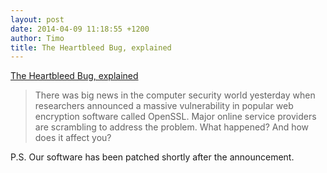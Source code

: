 ```yaml
---
layout: post
date: 2014-04-09 11:18:55 +1200
author: Timo
title: The Heartbleed Bug, explained 
---
```


<!-- excerpt -->

[The Heartbleed Bug, explained](http://www.vox.com/2014/4/8/5593654/heartbleed-explainer-big-new-web-security-flaw-compromise-privacy)

> There was big news in the computer security world yesterday when researchers announced a massive vulnerability in popular web encryption software called OpenSSL. Major online service providers are scrambling to address the problem. What happened? And how does it affect you?

<!-- /excerpt --> 

P.S. Our software has been patched shortly after the announcement.
